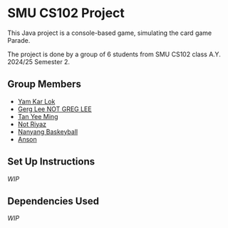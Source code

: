 # SMU CS102 Project

This Java project is a console-based game, simulating the card game
Parade.

The project is done by a group of 6 students from SMU CS102 class
A.Y. 2024/25 Semester 2.

## Group Members

- [Yam Kar Lok](https://github.com/kKar1503)
- [Gerg Lee NOT GREG LEE](https://github.com/gregleejy)
- [Tan Yee Ming](https://github.com/45tera)
- [Not Riyaz](https://github.com/riyxz245)
- [Nanyang Baskeyball](https://github.com/sri7373)
- [Anson](https://github.com/Aelderic)

## Set Up Instructions

_WIP_

## Dependencies Used

_WIP_
